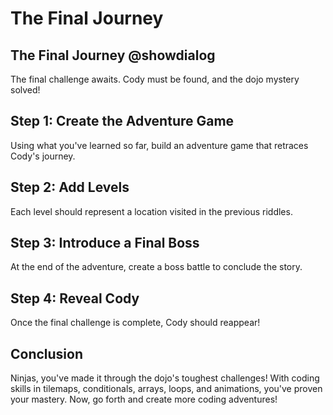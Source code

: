 # The Final Journey

## The Final Journey @showdialog
The final challenge awaits. Cody must be found, and the dojo mystery solved!

## Step 1: Create the Adventure Game

Using what you've learned so far, build an adventure game that retraces Cody's journey.

## Step 2: Add Levels

Each level should represent a location visited in the previous riddles.

## Step 3: Introduce a Final Boss

At the end of the adventure, create a boss battle to conclude the story.

## Step 4: Reveal Cody

Once the final challenge is complete, Cody should reappear!

## Conclusion

Ninjas, you've made it through the dojo's toughest challenges! With coding skills in tilemaps, conditionals, arrays, loops, and animations, you've proven your mastery. Now, go forth and create more coding adventures!